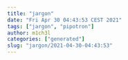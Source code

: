 ```yaml
---
title: "jargon"
date: "Fri Apr 30 04:43:53 CEST 2021"
tags: ["jargon", "pipotron"]
author: m1ch3l
categories: ["generated"]
slug: "jargon/2021-04-30-04:43:53"
---
```



